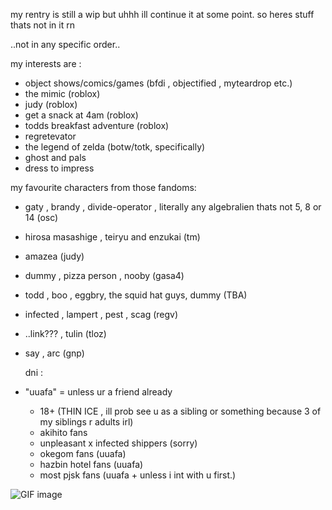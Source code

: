 my rentry is still a wip but uhhh ill continue it at some point. 
so heres stuff thats not in it rn


..not in any specific order..


my interests are :
- object shows/comics/games (bfdi , objectified , myteardrop etc.)
- the mimic (roblox)
- judy (roblox)
- get a snack at 4am (roblox)
- todds breakfast adventure (roblox)
- regretevator
- the legend of zelda (botw/totk, specifically)
- ghost and pals
- dress to impress

my favourite characters from those fandoms:
- gaty , brandy , divide-operator , literally any algebralien thats not 5, 8 or 14 (osc)
- hirosa masashige , teiryu and enzukai (tm)
- amazea (judy)
- dummy , pizza person , nooby (gasa4)
- todd , boo , eggbry, the squid hat guys, dummy (TBA)
- infected , lampert , pest , scag (regv)
- ..link??? , tulin (tloz)
- say , arc (gnp)

  dni :

* "uuafa" = unless ur a friend already
  
  - 18+ (THIN ICE , ill prob see u as a sibling or something because 3 of my siblings r adults irl)
  - akihito fans
  - unpleasant x infected shippers (sorry)
  - okegom fans (uuafa)
  - hazbin hotel fans (uuafa)
  - most pjsk fans (uuafa + unless i int with u first.)
 


![GIF image](https://github.com/user-attachments/assets/509dc296-2d89-4978-af2d-b028ef537faa)

